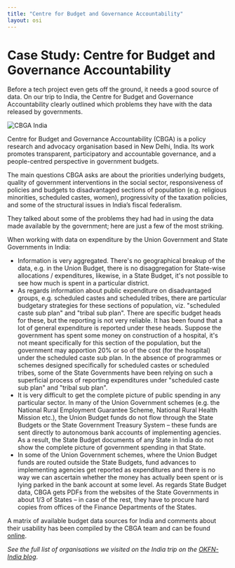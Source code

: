 ```yaml
---
title: "Centre for Budget and Governance Accountability"
layout: osi
---
```


# Case Study: Centre for Budget and Governance Accountability

<div class="well">Before a tech project even gets off the ground, it needs a good source of data. On our trip to India, the Centre for Budget and Governance Accountability clearly outlined which problems they have with the data released by governments.</div>

![CBGA India](http://farm9.staticflickr.com/8446/7794135644_572bf30d0e_z.jpg)

Centre for Budget and Governance Accountability (CBGA) is a policy research and advocacy organisation based in New Delhi, India. Its work promotes transparent, participatory and accountable governance, and a people-centred perspective in government budgets. 

The main questions CBGA asks are about the priorities underlying budgets, quality of government interventions in the social sector, responsiveness of policies and budgets to disadvantaged sections of population (e.g. religious minorities, scheduled castes, women), progressivity of the taxation policies, and some of the structural issues in India’s fiscal federalism.

They talked about some of the problems they had had in using the data made available by the government; here are just a few of the most striking.

When working with data on expenditure by the Union Government and State Governments in India: 

* Information is very aggregated. There's no geographical breakup of the data, e.g. in the Union Budget, there is no disaggregation for State-wise allocations / expenditures, likewise, in a State Budget, it's not possible to see how much is spent in a particular district. 
* As regards information about public expenditure on disadvantaged groups, e.g. scheduled castes and scheduled tribes, there are particular budgetary strategies for these sections of population, viz. "scheduled caste sub plan" and "tribal sub plan". There are specific budget heads for these, but the reporting is not very reliable. It has been found that a lot of general expenditure is reported under these heads. Suppose the government has spent some money on construction of a hospital, it's not meant specifically for this section of the population, but the government may apportion 20% or so of the cost (for the hospital) under the scheduled caste sub plan. In the absence of programmes or schemes designed specifically for scheduled castes or scheduled tribes, some of the State Governments have been relying on such a superficial process of reporting expenditures under "scheduled caste sub plan" and "tribal sub plan". 
* It is very difficult to get the complete picture of public spending in any particular sector. In many of the Union Government schemes (e.g. the National Rural Employment Guarantee Scheme, National Rural Health Mission etc.), the Union Budget funds do not flow through the State Budgets or the State Government Treasury System – these funds are sent directly to autonomous bank accounts of implementing agencies. As a result, the State Budget documents of any State in India do not show the complete picture of government spending in that State. 
* In some of the Union Government schemes, where the Union Budget funds are routed outside the State Budgets, fund advances to implementing agencies get reported as expenditures and there is no way we can ascertain whether the money has actually been spent or is lying parked in the bank account at some level. 
As regards State Budget data, CBGA gets PDFs from the websites of the State Governments in about 1/3 of States – in case of the rest, they have to procure hard copies from offices of the Finance Departments of the States. 

A matrix of available budget data sources for India and comments about their usability has been compiled by the CBGA team and can be found [online](http://www.cbgaindia.org/sources_for_budget_data.htm).

<em>See the full list of organisations we visited on the India trip on the <a href="http://in.okfn.org/2012/09/18/okfn-india-trip-the-roundup/">OKFN-India blog</a></em>. 

